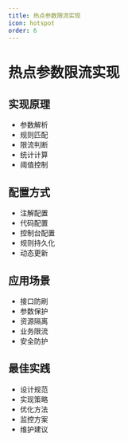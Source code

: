 ```yaml
---
title: 热点参数限流实现
icon: hotspot
order: 6
---
```


# 热点参数限流实现

## 实现原理
- 参数解析
- 规则匹配
- 限流判断
- 统计计算
- 阈值控制

## 配置方式
- 注解配置
- 代码配置
- 控制台配置
- 规则持久化
- 动态更新

## 应用场景
- 接口防刷
- 参数保护
- 资源隔离
- 业务限流
- 安全防护

## 最佳实践
- 设计规范
- 实现策略
- 优化方法
- 监控方案
- 维护建议
